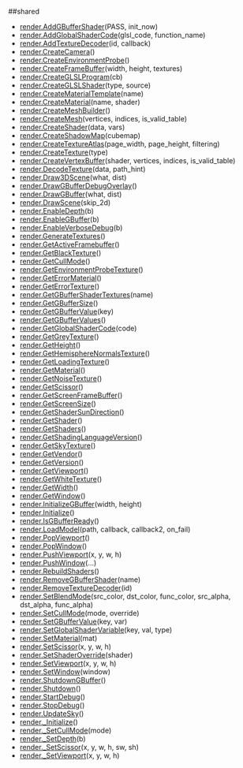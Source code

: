 
##shared

- [render.AddGBufferShader](nil)(PASS, init_now)
- [render.AddGlobalShaderCode](nil)(glsl_code, function_name)
- [render.AddTextureDecoder](nil)(id, callback)
- [render.CreateCamera](nil)()
- [render.CreateEnvironmentProbe](nil)()
- [render.CreateFrameBuffer](nil)(width, height, textures)
- [render.CreateGLSLProgram](nil)(cb)
- [render.CreateGLSLShader](nil)(type, source)
- [render.CreateMaterialTemplate](nil)(name)
- [render.CreateMaterial](nil)(name, shader)
- [render.CreateMeshBuilder](nil)()
- [render.CreateMesh](nil)(vertices, indices, is_valid_table)
- [render.CreateShader](nil)(data, vars)
- [render.CreateShadowMap](nil)(cubemap)
- [render.CreateTextureAtlas](nil)(page_width, page_height, filtering)
- [render.CreateTexture](nil)(type)
- [render.CreateVertexBuffer](nil)(shader, vertices, indices, is_valid_table)
- [render.DecodeTexture](nil)(data, path_hint)
- [render.Draw3DScene](nil)(what, dist)
- [render.DrawGBufferDebugOverlay](nil)()
- [render.DrawGBuffer](nil)(what, dist)
- [render.DrawScene](nil)(skip_2d)
- [render.EnableDepth](nil)(b)
- [render.EnableGBuffer](nil)(b)
- [render.EnableVerboseDebug](nil)(b)
- [render.GenerateTextures](nil)()
- [render.GetActiveFramebuffer](nil)()
- [render.GetBlackTexture](nil)()
- [render.GetCullMode](nil)()
- [render.GetEnvironmentProbeTexture](nil)()
- [render.GetErrorMaterial](nil)()
- [render.GetErrorTexture](nil)()
- [render.GetGBufferShaderTextures](nil)(name)
- [render.GetGBufferSize](nil)()
- [render.GetGBufferValue](nil)(key)
- [render.GetGBufferValues](nil)()
- [render.GetGlobalShaderCode](nil)(code)
- [render.GetGreyTexture](nil)()
- [render.GetHeight](nil)()
- [render.GetHemisphereNormalsTexture](nil)()
- [render.GetLoadingTexture](nil)()
- [render.GetMaterial](nil)()
- [render.GetNoiseTexture](nil)()
- [render.GetScissor](nil)()
- [render.GetScreenFrameBuffer](nil)()
- [render.GetScreenSize](nil)()
- [render.GetShaderSunDirection](nil)()
- [render.GetShader](nil)()
- [render.GetShaders](nil)()
- [render.GetShadingLanguageVersion](nil)()
- [render.GetSkyTexture](nil)()
- [render.GetVendor](nil)()
- [render.GetVersion](nil)()
- [render.GetViewport](nil)()
- [render.GetWhiteTexture](nil)()
- [render.GetWidth](nil)()
- [render.GetWindow](nil)()
- [render.InitializeGBuffer](nil)(width, height)
- [render.Initialize](nil)()
- [render.IsGBufferReady](nil)()
- [render.LoadModel](nil)(path, callback, callback2, on_fail)
- [render.PopViewport](nil)()
- [render.PopWindow](nil)()
- [render.PushViewport](nil)(x, y, w, h)
- [render.PushWindow](nil)(...)
- [render.RebuildShaders](nil)()
- [render.RemoveGBufferShader](nil)(name)
- [render.RemoveTextureDecoder](nil)(id)
- [render.SetBlendMode](nil)(src_color, dst_color, func_color, src_alpha, dst_alpha, func_alpha)
- [render.SetCullMode](nil)(mode, override)
- [render.SetGBufferValue](nil)(key, var)
- [render.SetGlobalShaderVariable](nil)(key, val, type)
- [render.SetMaterial](nil)(mat)
- [render.SetScissor](nil)(x, y, w, h)
- [render.SetShaderOverride](nil)(shader)
- [render.SetViewport](nil)(x, y, w, h)
- [render.SetWindow](nil)(window)
- [render.ShutdownGBuffer](nil)()
- [render.Shutdown](nil)()
- [render.StartDebug](nil)()
- [render.StopDebug](nil)()
- [render.UpdateSky](nil)()
- [render._Initialize](nil)()
- [render._SetCullMode](nil)(mode)
- [render._SetDepth](nil)(b)
- [render._SetScissor](nil)(x, y, w, h, sw, sh)
- [render._SetViewport](nil)(x, y, w, h)